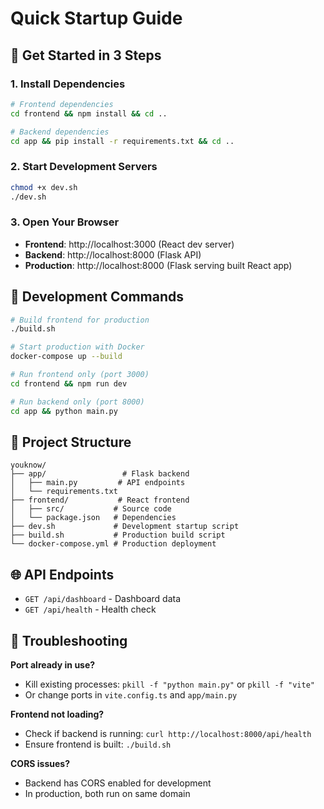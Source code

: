 # Quick Startup Guide

## 🚀 Get Started in 3 Steps

### 1. Install Dependencies
```bash
# Frontend dependencies
cd frontend && npm install && cd ..

# Backend dependencies  
cd app && pip install -r requirements.txt && cd ..
```

### 2. Start Development Servers
```bash
chmod +x dev.sh
./dev.sh
```

### 3. Open Your Browser
- **Frontend**: http://localhost:3000 (React dev server)
- **Backend**: http://localhost:8000 (Flask API)
- **Production**: http://localhost:8000 (Flask serving built React app)

## 🔧 Development Commands

```bash
# Build frontend for production
./build.sh

# Start production with Docker
docker-compose up --build

# Run frontend only (port 3000)
cd frontend && npm run dev

# Run backend only (port 8000)
cd app && python main.py
```

## 📁 Project Structure
```
youknow/
├── app/                 # Flask backend
│   ├── main.py         # API endpoints
│   └── requirements.txt
├── frontend/           # React frontend
│   ├── src/           # Source code
│   └── package.json   # Dependencies
├── dev.sh             # Development startup script
├── build.sh           # Production build script
└── docker-compose.yml # Production deployment
```

## 🌐 API Endpoints
- `GET /api/dashboard` - Dashboard data
- `GET /api/health` - Health check

## 🐛 Troubleshooting

**Port already in use?**
- Kill existing processes: `pkill -f "python main.py"` or `pkill -f "vite"`
- Or change ports in `vite.config.ts` and `app/main.py`

**Frontend not loading?**
- Check if backend is running: `curl http://localhost:8000/api/health`
- Ensure frontend is built: `./build.sh`

**CORS issues?**
- Backend has CORS enabled for development
- In production, both run on same domain
